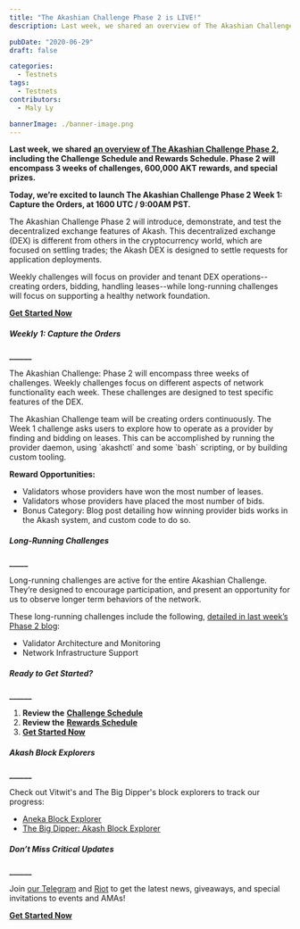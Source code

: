 ```yaml
---
title: "The Akashian Challenge Phase 2 is LIVE!"
description: Last week, we shared an overview of The Akashian Challenge Phase 2, including the Challenge Schedule and Rewards Schedule. Phase 2 will encompass 3 weeks of challenges, 600,000 AKT rewards, and special prizes.

pubDate: "2020-06-29"
draft: false

categories:
  - Testnets
tags:
  - Testnets
contributors:
  - Maly Ly

bannerImage: ./banner-image.png
---
```


**Last week, we shared** [**an overview of The Akashian Challenge Phase 2**](https://akash.network/blog/announcing-the-akashian-challenge-phase-2/)**, including the Challenge Schedule and Rewards Schedule. Phase 2 will encompass 3 weeks of challenges, 600,000 AKT rewards, and special prizes.**

**Today, we’re excited to launch The Akashian Challenge Phase 2 Week 1: Capture the Orders, at 1600 UTC / 9:00AM PST.**

The Akashian Challenge Phase 2 will introduce, demonstrate, and test the decentralized exchange features of Akash. This decentralized exchange (DEX) is different from others in the cryptocurrency world, which are focused on settling trades; the Akash DEX is designed to settle requests for application deployments.

Weekly challenges will focus on provider and tenant DEX operations--creating orders, bidding, handling leases--while long-running challenges will focus on supporting a healthy network foundation.

[**Get Started Now**](https://docs.akash.network/akashian/phase2)

##### **Weekly 1: Capture the Orders**

**\_\_\_\_\_\_**

The Akashian Challenge: Phase 2 will encompass three weeks of challenges. Weekly challenges focus on different aspects of network functionality each week. These challenges are designed to test specific features of the DEX.

The Akashian Challenge team will be creating orders continuously. The Week 1 challenge asks users to explore how to operate as a provider by finding and bidding on leases. This can be accomplished by running the provider daemon, using \`akashctl\` and some \`bash\` scripting, or by building custom tooling.

**Reward Opportunities:**

- Validators whose providers have won the most number of leases.
- Validators whose providers have placed the most number of bids.
- Bonus Category: Blog post detailing how winning provider bids works in the Akash system, and custom code to do so.

##### **Long-Running Challenges**

**\_\_\_\_\_**

Long-running challenges are active for the entire Akashian Challenge. They’re designed to encourage participation, and present an opportunity for us to observe longer term behaviors of the network.

These long-running challenges include the following, [detailed in last week’s Phase 2 blog](https://akash.network/blog/announcing-the-akashian-challenge-phase-2/):

- Validator Architecture and Monitoring
- Network Infrastructure Support

##### **Ready to Get Started?**

**\_\_\_\_\_\_**

1.  **Review the** [**Challenge Schedule**](https://akash.network/challenge/phase2/schedule)
2.  **Review the** [**Rewards Schedule**](https://akash.network/challenge/phase2/rewards)
3.  [**Get Started Now**](https://docs.akash.network/akashian/phase2)

##### **Akash Block Explorers**

**\_\_\_\_\_\_**

Check out Vitwit's and The Big Dipper's block explorers to track our progress:

- [Aneka Block Explorer](https://akash.aneka.io/)
- [The Big Dipper: Akash Block Explorer](https://testnet.akash.bigdipper.live/)

##### **Don’t Miss Critical Updates**

**\_\_\_\_\_\_**

Join [our Telegram](https://t.me/AkashNW) and [Riot](https://riot.im/app/#/room/#akashnet:matrix.org) to get the latest news, giveaways, and special invitations to events and AMAs!

[**Get Started Now**](https://docs.akash.network/akashian/phase2)

